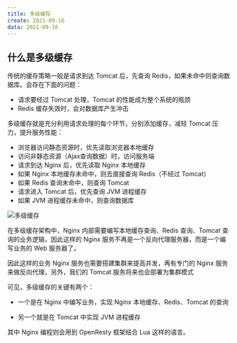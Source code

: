 ```yaml
---
title: 多级缓存
create: 2021-09-16
data: 2021-09-16
---
```


## 什么是多级缓存

传统的缓存策略一般是请求到达 Tomcat 后，先查询 Redis，如果未命中则查询数据库。会存在下面的问题：

+ 请求要经过 Tomcat 处理，Tomcat 的性能成为整个系统的瓶颈
+ Redis 缓存失效时，会对数据库产生冲击

多级缓存就是充分利用请求处理的每个环节，分别添加缓存，减轻 Tomcat 压力，提升服务性能：

+ 浏览器访问静态资源时，优先读取浏览器本地缓存
+ 访问非静态资源（Ajax查询数据）时，访问服务端
+ 请求到达 Nginx 后，优先读取 Nginx 本地缓存
+ 如果 Nginx 本地缓存未命中，则去直接查询 Redis（不经过 Tomcat）
+ 如果 Redis 查询未命中，则查询 Tomcat
+ 请求进入 Tomcat 后，优先查询 JVM 进程缓存
+ 如果 JVM 进程缓存未命中，则查询数据库

![多级缓存](https://cdn.jsdelivr.net/gh/halo-blog/cdn-blog-img-e@master/多级缓存.4wo03x7ehfs0.svg)

在多级缓存架构中，Nginx 内部需要编写本地缓存查询、Redis 查询、Tomcat 查询的业务逻辑，因此这样的 Nginx 服务不再是一个反向代理服务器，而是一个编写业务的 Web 服务器了。

因此这样的业务 Nginx 服务也需要搭建集群来提高并发，再有专门的 Nginx 服务来做反向代理，另外，我们的 Tomcat 服务将来也会部署为集群模式

可见，多级缓存的关键有两个：

- 一个是在 Nginx 中编写业务，实现 Nginx 本地缓存、Redis、Tomcat 的查询

- 另一个就是在 Tomcat 中实现 JVM 进程缓存

其中 Nginx 编程则会用到 OpenResty 框架结合 Lua 这样的语言。















